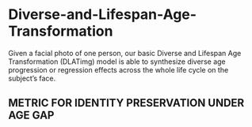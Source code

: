 # Diverse-and-Lifespan-Age-Transformation
Given a facial photo of one person, our basic Diverse and Lifespan Age Transformation (DLATimg) model is able to synthesize diverse age progression or regression effects across the whole life cycle on the subject’s face.

## METRIC FOR IDENTITY PRESERVATION UNDER AGE GAP

